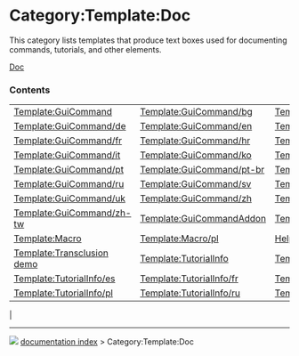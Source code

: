 # Category:Template:Doc
This category lists templates that produce text boxes used for documenting commands, tutorials, and other elements.

[Doc](Category_Template.md)

### Contents

|     |     |     |
| --- | --- | --- |
| [Template:GuiCommand](Template_GuiCommand.md) | [Template:GuiCommand/bg](Template_GuiCommand/bg.md) | [Template:GuiCommand/cs](Template_GuiCommand/cs.md) |
| [Template:GuiCommand/de](Template_GuiCommand/de.md) | [Template:GuiCommand/en](Template_GuiCommand/en.md) | [Template:GuiCommand/es](Template_GuiCommand/es.md) |
| [Template:GuiCommand/fr](Template_GuiCommand/fr.md) | [Template:GuiCommand/hr](Template_GuiCommand/hr.md) | [Template:GuiCommand/id](Template_GuiCommand/id.md) |
| [Template:GuiCommand/it](Template_GuiCommand/it.md) | [Template:GuiCommand/ko](Template_GuiCommand/ko.md) | [Template:GuiCommand/pl](Template_GuiCommand/pl.md) |
| [Template:GuiCommand/pt](Template_GuiCommand/pt.md) | [Template:GuiCommand/pt-br](Template_GuiCommand/pt-br.md) | [Template:GuiCommand/ro](Template_GuiCommand/ro.md) |
| [Template:GuiCommand/ru](Template_GuiCommand/ru.md) | [Template:GuiCommand/sv](Template_GuiCommand/sv.md) | [Template:GuiCommand/tr](Template_GuiCommand/tr.md) |
| [Template:GuiCommand/uk](Template_GuiCommand/uk.md) | [Template:GuiCommand/zh](Template_GuiCommand/zh.md) | [Template:GuiCommand/zh-cn](Template_GuiCommand/zh-cn.md) |
| [Template:GuiCommand/zh-tw](Template_GuiCommand/zh-tw.md) | [Template:GuiCommandAddon](Template_GuiCommandAddon.md) | [Template:GuiCommandAddon/pl](Template_GuiCommandAddon/pl.md) |
| [Template:Macro](Template_Macro.md) | [Template:Macro/pl](Template_Macro/pl.md) | [Help:Transclusion demo](Help_Transclusion_demo.md) |
| [Template:Transclusion demo](Template_Transclusion_demo.md) | [Template:TutorialInfo](Template_TutorialInfo.md) | [Template:TutorialInfo/de](Template_TutorialInfo/de.md) |
| [Template:TutorialInfo/es](Template_TutorialInfo/es.md) | [Template:TutorialInfo/fr](Template_TutorialInfo/fr.md) | [Template:TutorialInfo/it](Template_TutorialInfo/it.md) |
| [Template:TutorialInfo/pl](Template_TutorialInfo/pl.md) | [Template:TutorialInfo/ru](Template_TutorialInfo/ru.md) | [Template:TutorialInfo/tr](Template_TutorialInfo/tr.md) |
|



---
![](images/Right_arrow.png) [documentation index](../README.md) > Category:Template:Doc
